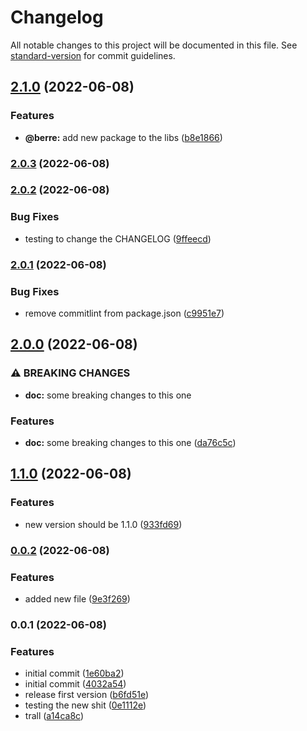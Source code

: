 # Changelog

All notable changes to this project will be documented in this file. See [standard-version](https://github.com/conventional-changelog/standard-version) for commit guidelines.

## [2.1.0](https://github.com/beeera/conventional/compare/v2.0.3...v2.1.0) (2022-06-08)


### Features

* **@berre:** add new package to the libs ([b8e1866](https://github.com/beeera/conventional/commit/b8e18662d9a4b4c7681807e00b15e66219d7e439))

### [2.0.3](https://github.com/beeera/conventional/compare/v2.0.2...v2.0.3) (2022-06-08)

### [2.0.2](https://github.com/beeera/conventional/compare/v2.0.1...v2.0.2) (2022-06-08)


### Bug Fixes

* testing to change the CHANGELOG ([9ffeecd](https://github.com/beeera/conventional/commit/9ffeecd2b670cc06def4a6ad531e4ea423bf5165))

### [2.0.1](https://github.com/beeera/conventional/compare/v2.0.0...v2.0.1) (2022-06-08)


### Bug Fixes

* remove commitlint from package.json ([c9951e7](https://github.com/beeera/conventional/commit/c9951e7ce6ed386bc8a76440d9ad31a680744186))

## [2.0.0](https://github.com/beeera/conventional/compare/v1.1.0...v2.0.0) (2022-06-08)


### ⚠ BREAKING CHANGES

* **doc:** some breaking changes to this one

### Features

* **doc:** some breaking changes to this one ([da76c5c](https://github.com/beeera/conventional/commit/da76c5ce7b0a4c3f816386c2af3bbbd7f482af3b))

## [1.1.0](https://github.com/beeera/conventional/compare/v0.0.2...v1.1.0) (2022-06-08)


### Features

* new version should be 1.1.0 ([933fd69](https://github.com/beeera/conventional/commit/933fd6919c3ee817443eb4bc82f833540bd253e8))

### [0.0.2](https://github.com/beeera/conventional/compare/v0.0.1...v0.0.2) (2022-06-08)


### Features

* added new file ([9e3f269](https://github.com/beeera/conventional/commit/9e3f269d1e7932236ce56e04365b1491a9d413f7))

### 0.0.1 (2022-06-08)


### Features

* initial commit ([1e60ba2](https://github.com/beeera/conventional/commit/1e60ba252c93d2dc2b8c530570aef88a8f39c4bc))
* initial commit ([4032a54](https://github.com/beeera/conventional/commit/4032a540ee1272f281f373b20bc8ae95f3c209ce))
* release first version ([b6fd51e](https://github.com/beeera/conventional/commit/b6fd51e46bd49b10400bf61e87a77cf76ccc7a03))
* testing the new shit ([0e1112e](https://github.com/beeera/conventional/commit/0e1112e82ccdae8de2622ba09bfc2ca577062aa9))
* trall ([a14ca8c](https://github.com/beeera/conventional/commit/a14ca8c12bfd15c3cbcc8991ac4d2809f33dfe06))
